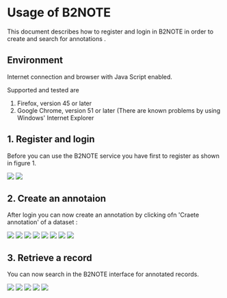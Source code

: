 # Usage of B2NOTE
This document describes how to register and login in B2NOTE in order to create and search for annotations . 

## Environment
Internet connection and browser 
with Java Script enabled. 

Supported and tested are
1. Firefox, version 45 or later
2. Google Chrome, version 51 or later
(There are known problems by using Windows' Internet Explorer

## 1. Register and login

Before you can use the B2NOTE service you have first to register as shown in figure 1.

<img align="centre" src="img/B2NOTE_Register-Login_1.png">

<img align="centre" src="img/B2NOTE_Register-Login_2.png">

## 2. Create an annotaion
After login you can now create an annotation by clicking ofn 'Craete annotation' of a dataset :

<img align="centre" src="img/B2NOTE_AnnotateRecord_1.png">
<img align="centre" src="img/B2NOTE_AnnotateRecord_2.png">
<img align="centre" src="img/B2NOTE_AnnotateRecord_3.png">
<img align="centre" src="img/B2NOTE_AnnotateRecord_4.png">
<img align="centre" src="img/B2NOTE_AnnotateRecord_5.png">
<img align="centre" src="img/B2NOTE_AnnotateRecord_6.png">
<img align="centre" src="img/B2NOTE_AnnotateRecord_7.png">
<img align="centre" src="img/B2NOTE_AnnotateRecord_8.png">

## 3. Retrieve a record
You can now search in the B2NOTE interface for annotated records.

<img align="centre" src="B2NOTE_RetrieveRecord_1.png">
<img align="centre" src="B2NOTE_RetrieveRecord_2.png">
<img align="centre" src="B2NOTE_RetrieveRecord_3.png">
<img align="centre" src="B2NOTE_RetrieveRecord_4.png">
<img align="centre" src="B2NOTE_RetrieveRecord_5.png">